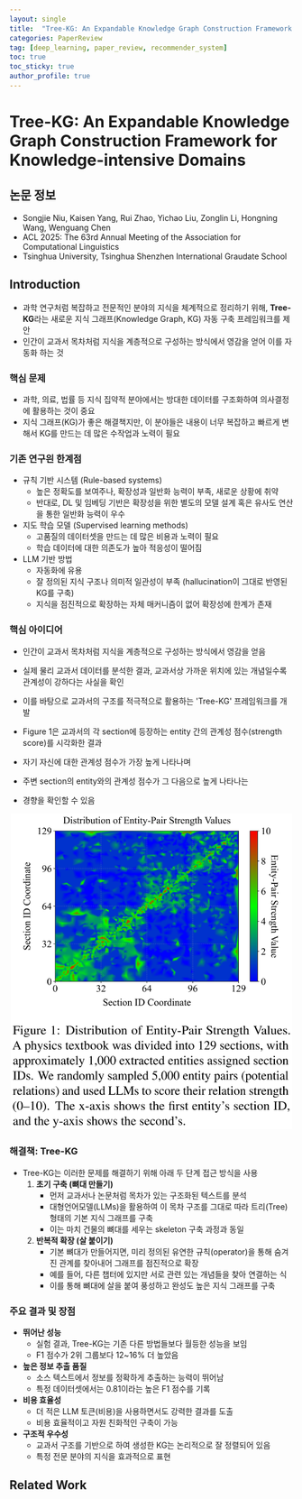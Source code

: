 ```yaml
---
layout: single
title:  "Tree-KG: An Expandable Knowledge Graph Construction Framework for Knowledge-intensive Domains"
categories: PaperReview
tag: [deep_learning, paper_review, recommender_system]
toc: true
toc_sticky: true
author_profile: true
---
```


# Tree-KG: An Expandable Knowledge Graph Construction Framework for Knowledge-intensive Domains
## 논문 정보
- Songjie Niu, Kaisen Yang, Rui Zhao, Yichao Liu, Zonglin Li, Hongning Wang, Wenguang Chen
- ACL 2025: The 63rd Annual Meeting of the Association for Computational Linguistics
- Tsinghua University, Tsinghua Shenzhen International Graudate School

## Introduction
- 과학 연구처럼 복잡하고 전문적인 분야의 지식을 체계적으로 정리하기 위해, **Tree-KG**라는 새로운 지식 그래프(Knowledge Graph, KG) 자동 구축 프레임워크를 제안
- 인간이 교과서 목차처럼 지식을 계층적으로 구성하는 방식에서 영감을 얻어 이를 자동화 하는 것

### 핵심 문제
- 과학, 의료, 법률 등 지식 집약적 분야에서는 방대한 데이터를 구조화하여 의사결정에 활용하는 것이 중요
- 지식 그래프(KG)가 좋은 해결책지만, 이 분야들은 내용이 너무 복잡하고 빠르게 변해서 KG를 만드는 데 많은 수작업과 노력이 필요

### 기존 연구읜 한계점
- 규칙 기반 시스템 (Rule-based systems)
    - 높은 정확도를 보여주나, 확장성과 일반화 능력이 부족, 새로운 상황에 취약
    - 반대로, DL 및 임베딩 기반은 확장성을 위한 별도의 모델 설계 혹은 유사도 연산을 통한 일반화 능력이 우수
- 지도 학습 모델 (Supervised learning methods)
    - 고품질의 데이터셋을 만드는 데 많은 비용과 노력이 필요
    - 학습 데이터에 대한 의존도가 높아 적응성이 떨어짐
- LLM 기반 방법
    - 자동화에 유용
    - 잘 정의된 지식 구조나 의미적 일관성이 부족 (hallucination이 그대로 반영된 KG를 구축)
    - 지식을 점진적으로 확장하는 자체 매커니즘이 없어 확장성에 한계가 존재

### 핵심 아이디어
- 인간이 교과서 목차처럼 지식을 계층적으로 구성하는 방식에서 영감을 얻음
- 실제 물리 교과서 데이터를 분석한 결과, 교과서상 가까운 위치에 있는 개념일수록 관계성이 강하다는 사실을 확인
- 이를 바탕으로 교과서의 구조를 적극적으로 활용하는 'Tree-KG' 프레임워크를 개발

- Figure 1은 교과서의 각 section에 등장하는 entity 간의 관계성 점수(strength score)를 시각화한 결과
- 자기 자신에 대한 관계성 점수가 가장 높게 나타나며
- 주변 section의 entity와의 관계성 점수가 그 다음으로 높게 나타나는
- 경향을 확인할 수 있음

<div align="center">
    <img src="/images/2025-09-30-Tree_KG/figure_1.png" alt="figure_1" width="500">
</div>

### 해결책: Tree-KG
- Tree-KG는 이러한 문제를 해결하기 위해 아래 두 단계 접근 방식을 사용
    1. **초기 구축 (뼈대 만들기)**
        - 먼저 교과서나 논문처럼 목차가 있는 구조화된 텍스트를 분석
        - 대형언어모델(LLMs)을 활용하여 이 목차 구조를 그대로 따라 트리(Tree) 형태의 기본 지식 그래프를 구축
        - 이는 마치 건물의 뼈대를 세우는 skeleton 구축 과정과 동일
    2. **반복적 확장 (살 붙이기)**
        - 기본 뼈대가 만들어지면, 미리 정의된 유연한 규칙(operator)을 통해 숨겨진 관계를 찾아내어 그래프를 점진적으로 확장
        - 예를 들어, 다른 챕터에 있지만 서로 관련 있는 개념들을 찾아 연결하는 식
        - 이를 통해 뼈대에 살을 붙여 풍성하고 완성도 높은 지식 그래프를 구축

### 주요 결과 및 장점
- **뛰어난 성능**
    - 실험 결과, Tree-KG는 기존 다른 방법들보다 월등한 성능을 보임
    - F1 점수가 2위 그룹보다 12~16% 더 높았음
- **높은 정보 추출 품질**
    - 소스 텍스트에서 정보를 정확하게 추출하는 능력이 뛰어남
    - 특정 데이터셋에서는 0.81이라는 높은 F1 점수를 기록
- **비용 효율성**
    - 더 적은 LLM 토큰(비용)을 사용하면서도 강력한 결과를 도출
    - 비용 효율적이고 자원 친화적인 구축이 가능
- **구조적 우수성**
    - 교과서 구조를 기반으로 하여 생성한 KG는 논리적으로 잘 정렬되어 있음
    - 특정 전문 분야의 지식을 효과적으로 표현

## Related Work
